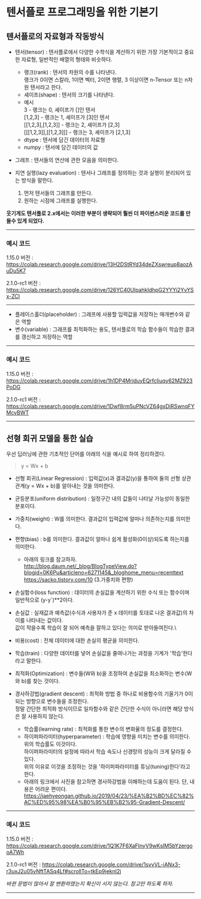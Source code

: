 # 텐서플로 프로그래밍을 위한 기본기

## 텐서플로의 자료형과 작동방식

+ 텐서(tensor) : 텐서플로에서 다양한 수학식을 계산하기 위한 가장 기본적이고 중요한 자료형, 일반적인 배열의 형태와 비슷하다.
  + 랭크(rank) : 텐서의 차원의 수를 나타낸다. \
  랭크가 0이면 스칼라, 1이면 벡터, 2이면 행렬, 3 이상이면 n-Tensor 또는 n차원 텐서라고 한다.
  + 셰이프(shape) : 텐서의 크기를 나타낸다.
  + 예시\
  3 - 랭크는 0, 셰이프가 []인 텐서\
  [1,2,3] - 랭크는 1, 셰이프가 [3]인 텐서\
  [[1,2,3],[1,2,3]] - 랭크는 2, 셰이프가 [2,3]\
  [[[1,2,3]],[[1,2,3]]] - 랭크는 3, 셰이프가 [2,1,3]
  + dtype : 텐서에 담긴 데이터의 자료형
  + numpy : 텐서에 담긴 데이터의 값
  
+ 그래프 : 텐서들의 연산에 관한 모음을 의미한다.
+ 지연 실행(lazy evaluation) : 텐서나 그래프를 정의하는 것과 실행이 분리되어 있는 방식을 말한다.
  1. 먼저 텐서들의 그래프를 만든다.
  2. 원하는 시점에 그래프를 실행한다.

**웃기게도 텐서플로 2.x에서는 이러한 부분이 생략되어 훨씬 더 파이썬스러운 코드를 만들수 있게 되었다.**

---
### 예시 코드

1.15.0 버전 : https://colab.research.google.com/drive/13H2DStRYd34deZXswreup8aozAuDu5K7

2.1.0-rc1 버전 : https://colab.research.google.com/drive/126YC40UlpahkIdhpG2YYYi2YvYSx-ZCI

---

+ 플레이스홀더(placeholder) : 그래프에 사용할 입력값을 저장하는 매개변수와 같은 역할
+ 변수(variable) : 그래프를 최적화하는 용도, 텐서플로의 학습 함수들이 학습한 결과를 갱신하고 저장하는 역할

---
### 예시 코드

1.15.0 버전 : https://colab.research.google.com/drive/1h1DP4MrjduyEQrfcliuqy62MZ923PoDG

2.1.0-rc1 버전 : https://colab.research.google.com/drive/1Dwf8rm5uPNcVZ64gxDiRSwnqFYMcvBWT

---

## 선형 회귀 모델을 통한 실습

우선 딥러닝에 관한 기초적인 단어를 아래의 식을 예시로 하여 정리하겠다.

> y = Wx + b

+ 선형 회귀(Linear Regression) : 입력값(x)과 결과값(y)을 통하여 둘의 선형 상관 관계(y = Wx + b)를 알아내는 것을 의미한다.
+ 균등분포(uniform distribution) : 일정구간 내의 값들이 나타날 가능성이 동일한 분포이다.
+ 가중치(weight) : W를 의미한다. 결과값이 입력값에 얼마나 의존하는지를 의미한다.
+ 편향(bias) : b를 의미한다. 결과값이 얼마나 쉽게 활성화(0이상)되도록 하는지를 의미한다.
  + 아래의 링크를 참고하자.\
  http://blog.daum.net/_blog/BlogTypeView.do?blogid=0K6Pu&articleno=6271145&_bloghome_menu=recenttext \
  https://sacko.tistory.com/10 (3.가중치와 편향)

+ 손실함수(loss function) : 데이터의 손실값을 계산하기 위한 수식 또는 함수이며 일반적으로 (y-y`)\*\*2이다.
+ 손실값 : 실재값과 예측값(수식과 사용자가 준 x 데이터를 토대로 나온 결과값)의 차이를 나타내는 값이다.\
값이 작을수록 학습이 잘 되어 예측을 잘하고 있다는 의미로 받아들여진다.\
+ 비용(cost) : 전체 데이터에 대한 손실의 평균을 의미한다.
+ 학습(train) : 다양한 데이터를 넣어 손실값을 줄여나가는 과정을 기계가 '학습'한다라고 말한다.
+ 최적화(Optimization) : 변수들(W와 b)을 조정하여 손실값을 최소화하는 변수(W와 b)를 찾는 것이다. 
+ 경사하강법(gradient descent) : 최적화 방법 중 하나로 비용함수의 기울기가 0이 되는 방향으로 변수들을 조정한다.\
정말 간단한 최적화 방식이므로 일차함수와 같은 간단한 수식이 아니라면 해당 방식은 잘 사용하지 않는다. 
  + 학습률(learning rate) : 최적화를 통한 변수의 변화율의 정도를 결정한다.
  + 하이퍼파라미터(hyperparameter) : 학습에 영향을 미치는 변수를 의미한다. 위의 학습률도 이것이다.\
  하이퍼파라미터의 설정에 따라서 학습 속도나 신경망의 성능이 크게 달라질 수 있다.\
  위의 이유로 이것을 조정하는 것을 '하이퍼파라미터를 튜닝(tuning)한다'라고 한다.
  + 아래의 링크에서 사진을 참고하면 경사하강법을 이해하는데 도움이 된다. 단, 내용은 어려운 편이다.\
  https://jaehyeongan.github.io/2019/04/23/%EA%B2%BD%EC%82%AC%ED%95%98%EA%B0%95%EB%B2%95-Gradient-Descent/

---
### 예시 코드

1.15.0 버전 : https://colab.research.google.com/drive/1Q1K7F6XaFInyV9wKsIM5bYzergooA7Wh

2.1.0-rc1 버전 : https://colab.research.google.com/drive/1svvVL-iANx3-r3uxJ2u05yNftTASq4Lf#scrollTo=tkEp9jeknl2j

*바뀐 문법이 많아서 잘 변환하였는지 확신이 서지 않는다. 참고만 하도록 하자.*

---

